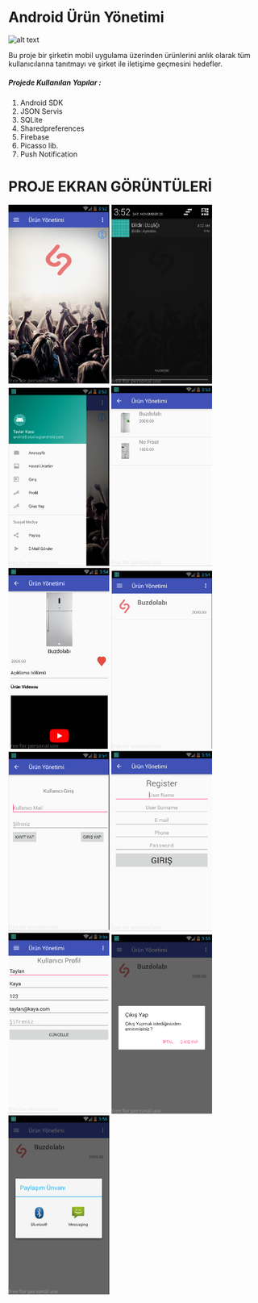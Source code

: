 # Android Ürün Yönetimi
![alt text](https://seeklogo.com/images/A/android-logo-9E4539A7DE-seeklogo.com.png "Android Ürün Yönetimi")

Bu proje bir şirketin mobil uygulama üzerinden ürünlerini anlık olarak tüm kullanıcılarına tanıtmayı ve şirket ile iletişime geçmesini hedefler.
##### Projede Kullanılan Yapılar :
1. Android SDK
2. JSON Servis
3. SQLite
4. Sharedpreferences
5. Firebase
6. Picasso lib.
7. Push Notification

# PROJE EKRAN GÖRÜNTÜLERİ
<p>
  
<a href="https://github.com/cagrimulayim/UrunYonetimiV1/blob/master/ekranGoruntuleri/1.png" target="_blank">
<img src="https://github.com/cagrimulayim/UrunYonetimiV1/blob/master/ekranGoruntuleri/1.png" width="200" style="max-width:100%;"></a>

<a href="https://github.com/cagrimulayim/UrunYonetimiV1/blob/master/ekranGoruntuleri/2.png" target="_blank">
<img src="https://github.com/cagrimulayim/UrunYonetimiV1/blob/master/ekranGoruntuleri/2.png" width="200" style="max-width:100%;"></a>


<a href="https://github.com/cagrimulayim/UrunYonetimiV1/blob/master/ekranGoruntuleri/3.png" target="_blank">
<img src="https://github.com/cagrimulayim/UrunYonetimiV1/blob/master/ekranGoruntuleri/3.png" width="200" style="max-width:100%;"></a>

<a href="https://github.com/cagrimulayim/UrunYonetimiV1/blob/master/ekranGoruntuleri/4.png" target="_blank">
<img src="https://github.com/cagrimulayim/UrunYonetimiV1/blob/master/ekranGoruntuleri/4.png" width="200" style="max-width:100%;"></a>

<a href="https://github.com/cagrimulayim/UrunYonetimiV1/blob/master/ekranGoruntuleri/5.png" target="_blank">
<img src="https://github.com/cagrimulayim/UrunYonetimiV1/blob/master/ekranGoruntuleri/5.png" width="200" style="max-width:100%;"></a>

<a href="https://github.com/cagrimulayim/UrunYonetimiV1/blob/master/ekranGoruntuleri/6.png" target="_blank">
<img src="https://github.com/cagrimulayim/UrunYonetimiV1/blob/master/ekranGoruntuleri/6.png" width="200" style="max-width:100%;"></a>

<a href="https://github.com/cagrimulayim/UrunYonetimiV1/blob/master/ekranGoruntuleri/7.png" target="_blank">
<img src="https://github.com/cagrimulayim/UrunYonetimiV1/blob/master/ekranGoruntuleri/7.png" width="200" style="max-width:100%;"></a>

<a href="https://github.com/cagrimulayim/UrunYonetimiV1/blob/master/ekranGoruntuleri/8.png" target="_blank">
<img src="https://github.com/cagrimulayim/UrunYonetimiV1/blob/master/ekranGoruntuleri/8.png" width="200" style="max-width:100%;"></a>

<a href="https://github.com/cagrimulayim/UrunYonetimiV1/blob/master/ekranGoruntuleri/9.png" target="_blank">
<img src="https://github.com/cagrimulayim/UrunYonetimiV1/blob/master/ekranGoruntuleri/9.png" width="200" style="max-width:100%;"></a>

<a href="https://github.com/cagrimulayim/UrunYonetimiV1/blob/master/ekranGoruntuleri/10.png" target="_blank">
<img src="https://github.com/cagrimulayim/UrunYonetimiV1/blob/master/ekranGoruntuleri/10.png" width="200" style="max-width:100%;"></a>

<a href="https://github.com/cagrimulayim/UrunYonetimiV1/blob/master/ekranGoruntuleri/11.png" target="_blank">
<img src="https://github.com/cagrimulayim/UrunYonetimiV1/blob/master/ekranGoruntuleri/11.png" width="200" style="max-width:100%;"></a>

</p>

